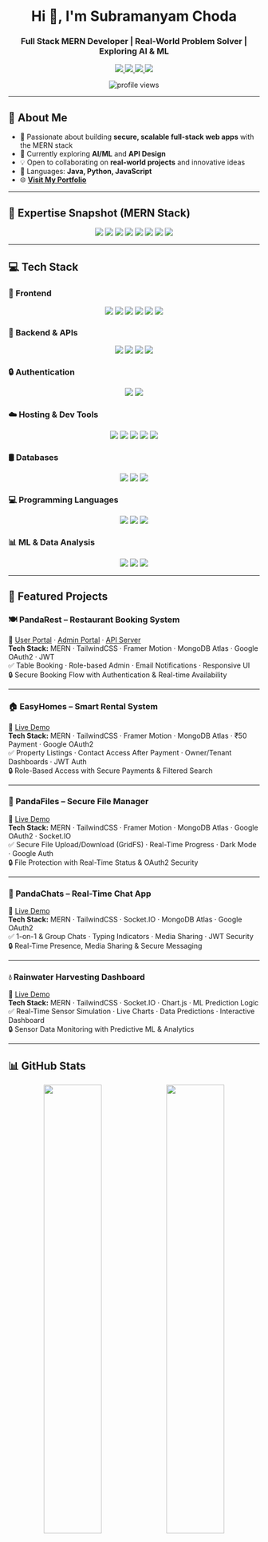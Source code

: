<h1 align="center">Hi 👋, I'm Subramanyam Choda</h1>
<h3 align="center">Full Stack MERN Developer | Real-World Problem Solver | Exploring AI & ML</h3>

<p align="center">
  <a href="https://linkedin.com/in/subramanyam-choda-29238a305" target="_blank">
    <img src="https://img.shields.io/badge/LinkedIn-Connect-blue?style=for-the-badge&logo=linkedin&logoColor=white" />
  </a>
  <a href="mailto:subramanyamchoda50@gmail.com">
    <img src="https://img.shields.io/badge/Gmail-Email Me-D14836?style=for-the-badge&logo=gmail&logoColor=white" />
  </a>
  <a href="https://subramanyamchoda.vercel.app/" target="_blank">
    <img src="https://img.shields.io/badge/Portfolio-Visit-00C853?style=for-the-badge&logo=google-chrome&logoColor=white" />
  </a>
  <a href="https://www.youtube.com/@webdevwithpandas" target="_blank">
    <img src="https://img.shields.io/badge/YouTube-Subscribe-FF0000?style=for-the-badge&logo=youtube&logoColor=white" />
  </a>
</p>

<p align="center">
  <img src="https://komarev.com/ghpvc/?username=subramanyamchoda&style=flat-square&color=blue" alt="profile views" />
</p>

---

## 🚀 About Me

- 🔭 Passionate about building **secure, scalable full-stack web apps** with the MERN stack  
- 🌱 Currently exploring **AI/ML** and **API Design**  
- 💡 Open to collaborating on **real-world projects** and innovative ideas  
- 🧠 Languages: **Java, Python, JavaScript**  
- 🌐 [**Visit My Portfolio**](https://subramanyamchoda.vercel.app/)  

---

## 🎯 Expertise Snapshot (MERN Stack)

<p align="center">
  <img src="https://img.shields.io/badge/React-20232A?style=for-the-badge&logo=react&logoColor=61DAFB" />
  <img src="https://img.shields.io/badge/Node.js-339933?style=for-the-badge&logo=node.js&logoColor=white" />
  <img src="https://img.shields.io/badge/Express.js-404D59?style=for-the-badge&logo=express&logoColor=white" />
  <img src="https://img.shields.io/badge/Django%20REST%20Framework-092E20?style=for-the-badge&logo=django&logoColor=white" />
  <img src="https://img.shields.io/badge/MongoDB-4EA94B?style=for-the-badge&logo=mongodb&logoColor=white" />
  <img src="https://img.shields.io/badge/TailwindCSS-38B2AC?style=for-the-badge&logo=tailwind-css&logoColor=white" />
  <img src="https://img.shields.io/badge/Socket.IO-010101?style=for-the-badge&logo=socket.io&logoColor=white" />
  <img src="https://img.shields.io/badge/REST%20API-FF6F00?style=for-the-badge&logo=api&logoColor=white" />


</p>

---

## 💻 Tech Stack

### 🧩 Frontend

<p align="center">
  <img src="https://img.shields.io/badge/React-20232A?style=for-the-badge&logo=react&logoColor=61DAFB" />
  <img src="https://img.shields.io/badge/Vite-646CFF?style=for-the-badge&logo=vite&logoColor=white" />
  <img src="https://img.shields.io/badge/TailwindCSS-38B2AC?style=for-the-badge&logo=tailwind-css&logoColor=white" />
  <img src="https://img.shields.io/badge/Bootstrap-7952B3?style=for-the-badge&logo=bootstrap&logoColor=white" />
  <img src="https://img.shields.io/badge/Framer%20Motion-EF007A?style=for-the-badge&logo=framer&logoColor=white" />
  <img src="https://img.shields.io/badge/Chart.js-FF6384?style=for-the-badge&logo=chartdotjs&logoColor=white" />
</p>

### 🔧 Backend & APIs

<p align="center">
  <img src="https://img.shields.io/badge/Node.js-339933?style=for-the-badge&logo=node.js&logoColor=white" />
  <img src="https://img.shields.io/badge/Express.js-404D59?style=for-the-badge&logo=express&logoColor=white" />
  <img src="https://img.shields.io/badge/REST%20API-FF6F00?style=for-the-badge&logo=api&logoColor=white" />
  <img src="https://img.shields.io/badge/Socket.IO-010101?style=for-the-badge&logo=socket.io&logoColor=white" />
</p>

### 🔒 Authentication

<p align="center">
  <img src="https://img.shields.io/badge/JWT-000000?style=for-the-badge&logo=jsonwebtokens&logoColor=white" />
  <img src="https://img.shields.io/badge/Google%20OAuth2-4285F4?style=for-the-badge&logo=google&logoColor=white" />
</p>

### ☁️ Hosting & Dev Tools

<p align="center">
  <img src="https://img.shields.io/badge/Vercel-000000?style=for-the-badge&logo=vercel&logoColor=white" />
  <img src="https://img.shields.io/badge/Render-46E3B7?style=for-the-badge&logo=render&logoColor=white" />
  <img src="https://img.shields.io/badge/Git-F05033?style=for-the-badge&logo=git&logoColor=white" />
  <img src="https://img.shields.io/badge/GitHub-181717?style=for-the-badge&logo=github&logoColor=white" />
  <img src="https://img.shields.io/badge/Postman-FF6C37?style=for-the-badge&logo=postman&logoColor=white" />
</p>

### 🛢️ Databases

<p align="center">
  <img src="https://img.shields.io/badge/MongoDB-4EA94B?style=for-the-badge&logo=mongodb&logoColor=white" />
  <img src="https://img.shields.io/badge/MySQL-4479A1?style=for-the-badge&logo=mysql&logoColor=white" />
  <img src="https://img.shields.io/badge/PostgreSQL-316192?style=for-the-badge&logo=postgresql&logoColor=white" />
</p>

### 💻 Programming Languages

<p align="center">
  <img src="https://img.shields.io/badge/JavaScript-F7DF1E?style=for-the-badge&logo=javascript&logoColor=black" />
  <img src="https://img.shields.io/badge/Python-3776AB?style=for-the-badge&logo=python&logoColor=white" />
  <img src="https://img.shields.io/badge/Java-ED8B00?style=for-the-badge&logo=openjdk&logoColor=white" />

</p>

### 📊 ML & Data Analysis

<p align="center">
  <img src="https://img.shields.io/badge/NumPy-013243?style=for-the-badge&logo=numpy&logoColor=white" />
  <img src="https://img.shields.io/badge/Pandas-150458?style=for-the-badge&logo=pandas&logoColor=white" />
  <img src="https://img.shields.io/badge/Matplotlib-ffffff?style=for-the-badge&logo=matplotlib&logoColor=black" />
</p>

---

## 🌟 Featured Projects

### 🍽️ PandaRest – Restaurant Booking System  
🔗 [User Portal](https://pandarestaurantsuser.vercel.app/) · [Admin Portal](https://pandarestaurantsadder.vercel.app/) · [API Server](https://panda-rest-server.onrender.com/)  
**Tech Stack:** MERN · TailwindCSS · Framer Motion · MongoDB Atlas · Google OAuth2 · JWT  
✅ Table Booking · Role-based Admin · Email Notifications · Responsive UI  
🔒 Secure Booking Flow with Authentication & Real-time Availability  

---

### 🏠 EasyHomes – Smart Rental System  
🔗 [Live Demo](https://easyhomes7.vercel.app/)  
**Tech Stack:** MERN · TailwindCSS · Framer Motion · MongoDB Atlas · ₹50 Payment · Google OAuth2  
✅ Property Listings · Contact Access After Payment · Owner/Tenant Dashboards · JWT Auth  
🔒 Role-Based Access with Secure Payments & Filtered Search  

---

### 🐼 PandaFiles – Secure File Manager  
🔗 [Live Demo](https://pandafiles.vercel.app/)  
**Tech Stack:** MERN · TailwindCSS · Framer Motion · MongoDB Atlas · Google OAuth2 · Socket.IO  
✅ Secure File Upload/Download (GridFS) · Real-Time Progress · Dark Mode · Google Auth  
🔒 File Protection with Real-Time Status & OAuth2 Security  

---

### 💬 PandaChats – Real-Time Chat App  
🔗 [Live Demo](https://pandachats.vercel.app/)  
**Tech Stack:** MERN · TailwindCSS · Socket.IO · MongoDB Atlas · Google OAuth2  
✅ 1-on-1 & Group Chats · Typing Indicators · Media Sharing · JWT Security  
🔒 Real-Time Presence, Media Sharing & Secure Messaging  

---

### 💧 Rainwater Harvesting Dashboard  
🔗 [Live Demo](https://pandarainwaterharvesting.vercel.app/)  
**Tech Stack:** MERN · TailwindCSS · Socket.IO · Chart.js · ML Prediction Logic  
✅ Real-Time Sensor Simulation · Live Charts · Data Predictions · Interactive Dashboard  
🔒 Sensor Data Monitoring with Predictive ML & Analytics  


---

## 📊 GitHub Stats

<div align="center">
  <img src="https://github-readme-stats.vercel.app/api?username=subramanyamchoda&theme=tokyonight&show_icons=true" width="48%" />
  <img src="https://github-readme-stats.vercel.app/api/top-langs/?username=subramanyamchoda&layout=compact&theme=tokyonight" width="48%" />
</div>

---

## ⚡ Fun Facts

- 🔥 Love building **real-time apps & interactive UI/UX**  
- 🎨 Enthusiast for **TailwindCSS & Framer Motion**  
- 🛡 Strong focus on **JWT & OAuth2** security  
- 🔄 Enjoy working on **Socket.IO** live systems  
- 🤖 Excited about the future of **AI & ML** in web development  

---

<!-- Crafted with ❤️ using GPRM & OpenAI assistance -->
